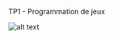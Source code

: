 TP1 - Programmation de jeux

![alt text](https://media.giphy.com/media/KcicD57LYlFWhWhXVL/giphy.gif)
